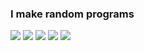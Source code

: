 <h3>I make random programs</h3> 

<img src="https://img.shields.io/badge/-JavaScript-F7DF1E?style=flat-square&logo=javascript&logoColor=black">
<img src="https://img.shields.io/badge/-Electron-47848F?style=flat-square&logo=electron&logoColor=white">
<img src="https://img.shields.io/badge/-C++-00599C?style=flat-square&logo=c%2B%2B&logoColor=white">
<img src="https://img.shields.io/badge/-Python-3776AB?style=flat-square&logo=python&logoColor=white">
<img src="https://img.shields.io/badge/-Git-F05032?style=flat-square&logo=git&logoColor=white">
